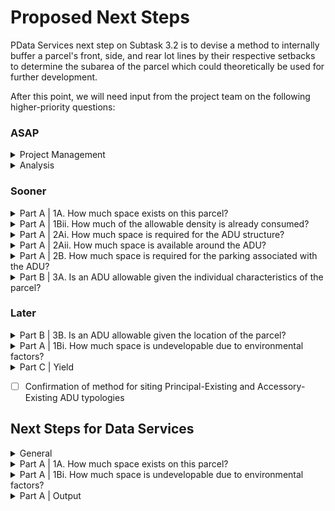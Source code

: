 # Proposed Next Steps

PData Services next step on Subtask 3.2 is to devise a method to internally buffer a parcel's front, side, and rear lot lines by their respective setbacks to determine the subarea of the parcel which could theoretically be used for further development.&#x20;

After this point, we will need input from the project team on the following higher-priority questions:&#x20;

### ASAP

<details>

<summary>Project Management</summary>

* [ ] Confirmation that the roadmap can stay as-is (see notes under [Subtask 3.1](status-by-subtask/subtask-3.1.md))
* [ ] Clarity on the "template engagement materials" task 3 deliverable (see [Data Services Subtasks](reference/data-services-subtasks/))
* [ ] Collaborate to define the design of the decision-support tool (see notes under [Decision Support Tool](../analysis/decision-support-tool.md))
* [ ] Collaborate to define an organizational structure for communication on policy options
* [ ] Collaborate to define an organizational structure for numerical inputs

</details>

<details>

<summary>Analysis</summary>

* [ ] We're planning to explore [the four ADU typologies described here](../analysis/part-a-feasibility/1.-available-space/). Are there typologies we're exploring that you don't see as being necessary? Conversely, are there ADU typologies not under consideration that you would like us to explore?&#x20;
* [ ] <mark style="background-color:orange;">Draft list of parameters to explore so that we can assemble all needed data layers. (We don't need specific thresholds at this time, just an indication that they will be important.)</mark>

</details>

### Sooner

<details>

<summary>Part A | 1A. How much space exists on this parcel?</summary>

* [ ] **For Principal-Existing and Principal-New:** _The State of Zoning for Accessory Dwelling Units_ (Dain, 2018) suggests ADU Ordinances and Bylaws commonly control ADUs by **percent of primary unit floor area** and/or **percent expansion of primary dwelling.** Do you imagine wanting to regulate ADUs using either or both of these parameters? ****&#x20;
* [ ] **For Principal-New and Accessory-New:** Please confirm that the setbacks recorded in the Minimum Yards - Front, Minimum Yards - Side, and Minimum Yards - Rear [columns in the Airtable](../policy/assumptions-and-policy/citywide-dimensional-requirements.md) are correct. Will these setbacks be fixed or flexible parameters? For reference, policy options from Ella on minimum setbacks:
  * No change: Same as underlying lot size&#x20;
  * Potential changes:&#x20;
    * Rear, side, and/or front setbacks are decreased to x, x, and x feet
    * No additional setback for ADUs within or attached to non-conforming existing structures&#x20;
* [ ] **For Accessory-New:** Will detached ADUs be allowed to be constructed in parcel setbacks?
* [ ] **For Accessory-New:** Is there a front yard setback that will only apply to ADUs? (Put differently, will there be an area of the parcel where ADUs may only be constructed?) This might relate to these options from Ella on yard requirements:
  * No change: None&#x20;
  * Potential changes:
    * If detached is allowed, minimum of x square feet of yard is required

</details>

<details>

<summary>Part A | 1Bii. How much of the allowable density is already consumed?</summary>

* [ ] We assume ADUs will count towards at least a few parcel-wide density controls. For example, if an ADU would push the parcel beyond a maximum FAR, the ADU could not be built. Is this assumption correct? If so, what of the existing (or non-existing) dimensional regulations should we take into account? A partial list is provided in [1Bii](../analysis/part-a-feasibility/1bii.-how-much-of-the-allowable-density-is-already-consumed.md)., under Factors We Could Explore.
* [ ] Is it safe to assume we can ignore the potential for subdivision of lots greater than twice the lot area minimum?

</details>

<details>

<summary>Part A | 2Ai. How much space is required for the ADU structure?</summary>

* [ ] Will the ordinance define ADU size? If so, what dimensional regulations will be used? A partial list is provided under [2Ai.](../analysis/part-a-feasibility/2ai.-how-much-space-is-required-for-the-adu-structure.md), under Factors We Could Explore.
* [ ] What should we use as a minimum dimension for an ADU? (This is needed as an assumption in our analysis regardless of whether it is translated to policy.)

</details>

<details>

<summary>Part A | 2Aii. How much space is available around the ADU? </summary>

* [ ] Will the ordinance define minimum space around the ADU? If so, what dimensional regulations will be used? A partial list is provided in [2Aii.](../analysis/part-a-feasibility/2aii.-how-much-space-is-available-around-the-adu.md), under Factors We Could Explore.

</details>

<details>

<summary>Part A | 2B. How much space is required for the parking associated with the ADU?</summary>

* [ ] Will the ordinance define parking requirements for the ADU? If so, how many spaces? A partial list is provided in [2B.](../analysis/part-a-feasibility/2b.-how-much-space-is-required-for-the-parking-associated-with-the-adu.md), under Factors We Could Explore.
* [ ] Are there any Beverly-specified parking requirements (minimum size, acceptable layout, etc.) that we should take into account?
* [ ] Are parking spaces allowable in parcel setbacks?



</details>

<details>

<summary>Part B | 3A. Is an ADU allowable given the individual characteristics of the parcel?</summary>

* [ ] How will the ordinance define parcel eligibility by parcel characteristics? A partial list is provided in [3A.](../analysis/part-b-or-eligibility/3a.-is-an-adu-allowable-given-the-individual-characteristics-of-the-parcel.md), under Factors We Could Explore.

</details>

### Later

<details>

<summary>Part B | 3B. Is an ADU allowable given the location of the parcel?</summary>

* [ ] How will the ordinance define parcel eligibility by parcel location? A partial list is provided in [3B.](../analysis/part-b-or-eligibility/3b.-is-an-adu-allowable-given-the-location-of-the-parcel.md), under Factors We Could Explore.

</details>

<details>

<summary>Part A | 1Bi. How much space is undevelopable due to environmental factors?</summary>

No questions for Land Use at this time.

</details>

<details>

<summary>Part C | Yield</summary>

No questions for Land Use at this time.

</details>



* [ ] Confirmation of method for siting Principal-Existing and Accessory-Existing ADU typologies



## Next Steps for Data Services

<details>

<summary>General</summary>

* [ ] What types of analysis will we deprioritize?
* [ ] Where can we bring in additional support? (Potentially, from Research on tabular-fit analysis?)

</details>

<details>

<summary>Part A | 1A. How much space exists on this parcel?</summary>

* [ ] **Principal-Existing and Accessory-Existing:** Data Services needs to identify which of the analysis options under [Principal-Existing](../analysis/part-a-feasibility/1.-available-space/principal-existing.md) and [Accessory-Existing](../analysis/part-a-feasibility/1.-available-space/accessory-existing.md) we want to propose to the project team. This is identified as a next step under Project Management.
* [ ] **Accessory-New:** Data Services needs to devise a method to internally buffer a parcel's front, side, and rear lot lines by their respective setbacks to determine the subarea of the parcel which could theoretically be used for further development. .&#x20;

</details>

<details>

<summary>Part A | 1Bi. How much space is undevelopable due to environmental factors?</summary>

* [ ] Review possible environmental factors, particularly if we want to ignore this part of the analysis&#x20;

</details>

<details>

<summary>Part A | Output</summary>

* [ ] Data Services needs to devise a method to fit a rectangle (or rectangles) representing the space required for the ADU (and/or space around the ADU and/or ADU parking) in the area of the parcel we've determined to be developable.

</details>



